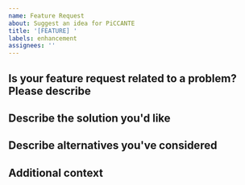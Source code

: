 ```yaml
---
name: Feature Request
about: Suggest an idea for PiCCANTE
title: '[FEATURE] '
labels: enhancement
assignees: ''
---
```


## Is your feature request related to a problem? Please describe
<!-- A clear and concise description of the problem. Ex. I'm always frustrated when [...] -->

## Describe the solution you'd like
<!-- A clear and concise description of what you want to happen -->

## Describe alternatives you've considered
<!-- A clear and concise description of any alternative solutions or features you've considered -->

## Additional context
<!-- Add any other context or screenshots about the feature request here -->